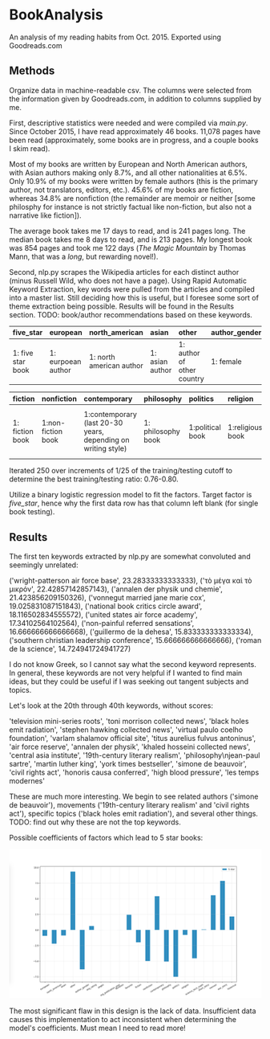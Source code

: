 # BookAnalysis
An analysis of my reading habits from Oct. 2015. Exported using Goodreads.com


## Methods

Organize data in machine-readable csv. The columns were selected from the information given by Goodreads.com, in addition to columns supplied by me.

First, descriptive statistics were needed and were compiled via *main.py*. Since October 2015, I have read approximately 46 books. 11,078 pages have been read (approximately, some books are in progress, and a couple books I skim read).

Most of my books are written by European and North American authors, with Asian authors making only 8.7%, and all other nationalities at 6.5%. Only 10.9% of my books were written by female authors (this is the primary author, not translators, editors, etc.). 45.6% of my books are fiction, whereas 34.8% are nonfiction (the remainder are memoir or neither \[some philosphy for instance is not strictly factual like non-fiction, but also not a narrative like fiction\]). 

The average book takes me 17 days to read, and is 241 pages long. The median book takes me 8 days to read, and is 213 pages. My longest book was 854 pages and took me 122 days (*The Magic Mountain* by Thomas Mann, that was a *long*, but rewarding novel!).

Second, nlp.py scrapes the Wikipedia articles for each distinct author (minus Russell Wild, who does not have a page). Using Rapid Automatic Keyword Extraction, key words were pulled from the articles and compiled into a master list. Still deciding how this is useful, but I foresee some sort of theme extraction being possible. Results will be found in the Results section. TODO: book/author recommendations based on these keywords.

| five_star | european | north_american | asian | other | author_gender | avg_rating | pages | org_publication_year | duration | favorite |
| :------------ | :------------ | :------------ | :------------ | :------------ | :------------ | :------------ | :------------ | :------------ | :------------ | :------------ |
| 1: five star book  | 1: eurpoean author  |  1: north american author | 1: asian author  | 1: author of other country  | 1: female  | Goodreads rating  |  number of pages | original publication year  | days to finish book  |  1: favorite book |

|fiction |nonfiction|contemporary|philosophy|politics|religion|science_tech_math|short_story|memoir|war_story|historical|
| :------------ | :------------ | :------------ | :------------ | :------------ | :------------ | :------------ | :------------ | :------------ | :------------ | :------------ |
|1: fiction book|1:non-fiction book|1:contemporary (last 20-30 years, depending on writing style)|1: philosophy book|1:political book|1:religious book|1:science, technology, or mathematics book|1:composed of short stories|1: memoir|1: war story|1:historical fiction (or non-fiction based on history)|

Iterated 250 over increments of 1/25 of the training/testing cutoff to determine the best training/testing ratio: 0.76-0.80.

Utilize a binary logistic regression model to fit the factors. Target factor is *five_star*, hence why the first data row has that column left blank (for single book testing).

## Results

The first ten keywords extracted by nlp.py are somewhat convoluted and seemingly unrelated:

('wright-patterson air force base', 23.28333333333333), ('τὸ μέγα καὶ τὸ μικρόν', 22.42857142857143), ('annalen der physik und chemie', 21.423856209150326), ('vonnegut married jane marie cox', 19.025831087151843), ('national book critics circle award', 18.116502834555572), ('united states air force academy', 17.34102564102564), ('non-painful referred sensations', 16.666666666666668), ('guillermo de la dehesa', 15.833333333333334), ('southern christian leadership conference', 15.666666666666666), ('roman de la science', 14.724941724941727)

I do not know Greek, so I cannot say what the second keyword represents. In general, these keywords are not very helpful if I wanted to find main ideas, but they could be useful if I was seeking out tangent subjects and topics.

Let's look at the 20th through 40th keywords, without scores:

'television mini-series roots', 'toni morrison collected news', 'black holes emit radiation', 'stephen hawking collected news', 'virtual paulo coelho foundation', 'varlam shalamov official site', 'titus aurelius fulvus antoninus', 'air force reserve', 'annalen der physik', 'khaled hosseini collected news', 'central asia institute', '19th-century literary realism', 'philosophy\njean-paul sartre', 'martin luther king', 'york times bestseller', 'simone de beauvoir', 'civil rights act', 'honoris causa conferred', 'high blood pressure', 'les temps modernes'

These are much more interesting. We begin to see related authors ('simone de beauvoir'), movements ('19th-century literary realism' and 'civil rights act'), specific topics ('black holes emit radiation'), and several other things. TODO: find out why these are not the top keywords.

Possible coefficients of factors which lead to 5 star books:

![Coefficients bar graph](coefficients.png)

The most significant flaw in this design is the lack of data. Insufficient data causes this implementation to act inconsistent when determining the model's coefficients. Must mean I need to read more!
